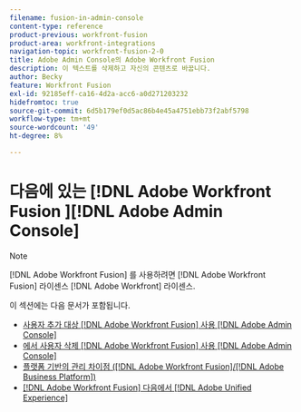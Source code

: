 ```yaml
---
filename: fusion-in-admin-console
content-type: reference
product-previous: workfront-fusion
product-area: workfront-integrations
navigation-topic: workfront-fusion-2-0
title: Adobe Admin Console의 Adobe Workfront Fusion
description: 이 텍스트를 삭제하고 자신의 콘텐츠로 바꿉니다.
author: Becky
feature: Workfront Fusion
exl-id: 92185eff-ca16-4d2a-acc6-a0d271203232
hidefromtoc: true
source-git-commit: 6d5b179ef0d5ac86b4e45a4751ebb73f2abf5798
workflow-type: tm+mt
source-wordcount: '49'
ht-degree: 8%

---
```


# 다음에 있는 [!DNL Adobe Workfront Fusion ][!DNL Adobe Admin Console]

>[!NOTE]
>
>[!DNL Adobe Workfront Fusion] 를 사용하려면 [!DNL Adobe Workfront Fusion] 라이센스 [!DNL Adobe Workfront] 라이센스.

이 섹션에는 다음 문서가 포함됩니다.

* [사용자 추가 대상 [!DNL Adobe Workfront Fusion] 사용 [!DNL Adobe Admin Console]](../../workfront-fusion/fusion-in-admin-console/add-fusion-users-admin-console.md)
* [에서 사용자 삭제 [!DNL Adobe Workfront Fusion] 사용 [!DNL Adobe Admin Console]](../../workfront-fusion/fusion-in-admin-console/delete-fusion-users-admin-console.md)
* [플랫폼 기반의 관리 차이점 ([!DNL Adobe Workfront Fusion]/[!DNL Adobe Business Platform])](../../workfront-fusion/fusion-in-admin-console/fusion-adobe-admin-console.md)
* [[!DNL Adobe Workfront Fusion] 다음에서 [!DNL Adobe Unified Experience]](../fusion-in-admin-console/fusion-unified-experience.md)
